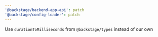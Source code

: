 ```yaml
---
'@backstage/backend-app-api': patch
'@backstage/config-loader': patch
---
```


Use `durationToMilliseconds` from `@backstage/types` instead of our own
